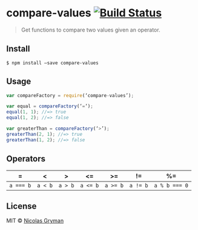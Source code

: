 # compare-values [![Build Status](https://travis-ci.org/ngryman/compare-values.svg?branch=master)](https://travis-ci.org/ngryman/compare-values)

> Get functions to compare two values given an operator.


## Install

```
$ npm install —save compare-values
```


## Usage

```js
var compareFactory = require(‘compare-values’);

var equal = compareFactory(‘=‘);
equal(1, 1); //=> true
equal(1, 2); //=> false

var greaterThan = compareFactory(‘>’);
greaterThan(2, 1); //=> true
greaterThan(1, 2); //=> false
```


## Operators

| =         | <       | >       | <=       | >=       | !=       | %=            |
| --------- | ------- | ------- | -------- | -------- | -------- | ------------- |
| `a === b` | `a < b` | `a > b` | `a <= b` | `a >= b` | `a != b` | `a % b === 0` |


## License

MIT © [Nicolas Gryman](http://ngryman.sh)
